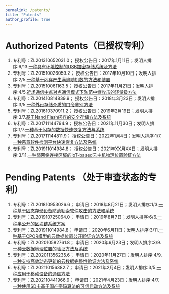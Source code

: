 ```yaml
---
permalink: /patents/
title: "Patents"
author_profile: true
---
```


Authorized Patents（已授权专利）
======
1. 专利号：ZL201310652031.0； 授权公告日：2017年1月11日；发明人排序:6/13.[一种具有环境控制的USB加密存储系统及方法](https://www.cnipa.gov.cn/col/col1510/index.html)
1. 专利号：ZL201510026059.2； 授权公告日：2017年10月10日；发明人排序:2/5.[一种基于闪存产生满熵随机数的方法和装置](https://www.cnipa.gov.cn/col/col1510/index.html)
1. 专利号：ZL201510061163.5； 授权公告日：2017年11月21日；发明人排序:4/5.[近场通信中点对点通信模式下防范中继攻击的轻量级方法](https://www.cnipa.gov.cn/col/col1510/index.html)
1. 专利号：ZL201410814839.9； 授权公告日：2018年3月23日；发明人排序:3/5.[一种外设存储介质的口令鉴别方法](https://www.cnipa.gov.cn/col/col1510/index.html)
1. 专利号：ZL201610370911.2； 授权公告日：2019年2月19日；发明人排序:3/7.[基于Nand Flash闪存的安全存储方法及系统](https://www.cnipa.gov.cn/col/col1510/index.html)
1. 专利号：ZL201711144794.9； 授权公告日：2021年11月30日；发明人排序:1/7.[一种基于闪存的数据快速恢复方法与系统](https://www.cnipa.gov.cn/col/col1510/index.html)
1. 专利号：ZL201711144811.9； 授权公告日：2022年1月4日；发明人排序:1/7.[一种恶意软件检测平台快速恢复方法及系统](https://www.cnipa.gov.cn/col/col1510/index.html)
1. 专利号：ZL201911014984.8； 授权公告日：2021年XX月XX日；发明人排序:3/11.[一种弱网络连接区域的IoT-based云主机物理位置验证方法](https://www.cnipa.gov.cn/col/col1510/index.html)

Pending Patents （处于审查状态的专利）
======
1. 专利号：ZL201810953026.6； 申请日：2018年8月21日；发明人排序:1/3.[一种基于固态存储设备防范勒索软件攻击的方法和系统](https://www.cnipa.gov.cn/col/col1510/index.html)
1. 专利号：ZL201910725064.0； 申请日：2019年8月7日；发明人排序:6/6.[一种半公开的区块链系统方案](https://www.cnipa.gov.cn/col/col1510/index.html)
1. 专利号：ZL201911014984.8； 申请日：2020年6月11日；发明人排序:3/11.[一种基于CPOR模型的云数据位置公开验证方法及系统](https://www.cnipa.gov.cn/col/col1510/index.html)
1. 专利号：ZL202010582761.8； 申请日：2020年6月23日；发明人排序:3/9.[一种云数据地理位置的验证方法及系统](https://www.cnipa.gov.cn/col/col1510/index.html)
1. 专利号：ZL202011356235.6； 申请日：2020年11月27日；发明人排序:4/9.[一种支持高效动态更新的云数据完整性验证方法及系统](https://www.cnipa.gov.cn/col/col1510/index.html)
1. 专利号：ZL202110156382.7； 申请日：2021年2月4日；发明人排序:3/5.[一种应用于移动设备的通信方法](https://www.cnipa.gov.cn/col/col1510/index.html)
1. 专利号：ZL202110441966.9； 申请日：2021年4月23日；发明人排序:4/7.[一种使用SD卡基于国产密码算法的可信启动方法及系统](https://www.cnipa.gov.cn/col/col1510/index.html)
 